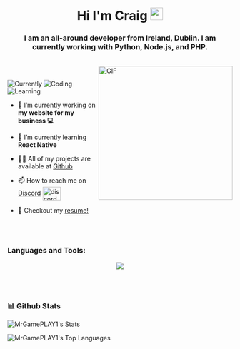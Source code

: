 <h1 align="center">Hi I'm Craig <img src="https://media.giphy.com/media/hvRJCLFzcasrR4ia7z/giphy.gif" width="28px" height="28px"></h1> 
<h3 align="center">I am an all-around developer from Ireland, Dublin. I am currently working with Python, Node.js, and PHP.</h3>
<br/>
<img align="right" alt="GIF" src="https://i.pinimg.com/originals/06/60/ef/0660efe82fa3da42ed56eef013171835.gif" width="300px"/>
<br/>


![Currently](https://img.shields.io/badge/currently-Online-brightgreen?style=flat&logo=github)
![Coding](https://img.shields.io/badge/coding-Sheehy%20Details-blue?style=flat&logo=Visual%20Studio%20Code)
![Learning](https://img.shields.io/badge/Learning-React%20Native-purple?style=flat&logo=udemy&labelColor=%23FFFFFF)



- 🔭 I’m currently working on **my website for my business 💻**

- 🌱 I’m currently learning **React Native**

- 👨‍💻 All of my projects are available at [Github](https://github.com/MrGamePLAY1?tab=repositories)

- 📫 How to reach me on [Discord](discordapp.com/users/297460255724535808) <a href="https://discord.gg/discordapp.com/users/297460255724535808" target="blank"><img align="center" src="https://raw.githubusercontent.com/rahuldkjain/github-profile-readme-generator/master/src/images/icons/Social/discord.svg" alt="discordapp.com/users/297460255724535808" height="30" width="40" /></a>

- 📄 Checkout my [resume!](https://drive.google.com/file/d/12MNcUYioBadYAA8jRzhL74E43DQx5-ZM/view?usp=sharing)

 

  <br/>
  <br/>



<h3 align="left">Languages and Tools:</h3>
<p align="center">
  <a href="https://skillicons.dev">
    <img src="https://skillicons.dev/icons?i=react,py,java,php,css,html,js,md,git,vscode,bootstrap,fastapi,mongodb,mysql,raspberrypi" />
  </a>
</p>

<br>
<br>



### 📊 Github Stats
![MrGamePLAY1's Stats](https://github-readme-stats.vercel.app/api?username=MrGamePLAY1&theme=dracula&show_icons=true&hide_border=true&count_private=true)

![MrGamePLAY1's Top Languages](https://github-readme-stats.vercel.app/api/top-langs/?username=MrGamePLAY1&theme=dracula&show_icons=true&hide_border=true&layout=compact)

